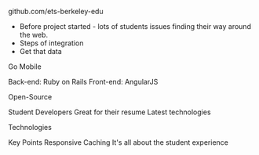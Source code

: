 github.com/ets-berkeley-edu

* Before project started - lots of students issues finding their way around the web.
* Steps of integration
* Get that data

Go Mobile

Back-end: Ruby on Rails
Front-end: AngularJS

Open-Source

Student Developers
Great for their resume
Latest technologies

Technologies

Key Points
 Responsive
 Caching
 It's all about the student experience
